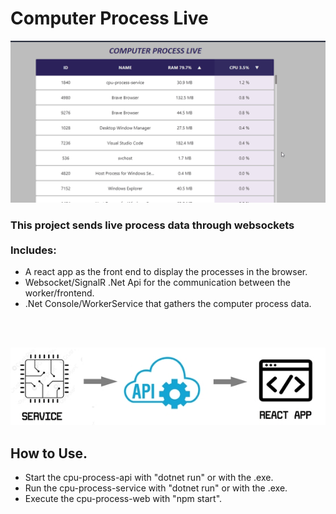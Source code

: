 # Computer Process Live

![image](./github/preview.gif)

### This project sends live process data through websockets<br><br><b>Includes:</b>
- A react app as the front end to display the processes in the browser.
- Websocket/SignalR .Net Api for the communication between the worker/frontend.
- .Net Console/WorkerService that gathers the computer process data. 
<br>
<br>

![image](./github/setup.jpg)

## How to Use. 

- Start the cpu-process-api with "dotnet run" or with the .exe.
- Run the cpu-process-service with "dotnet run" or with the .exe.
- Execute the cpu-process-web with "npm start".
<br>
<br>